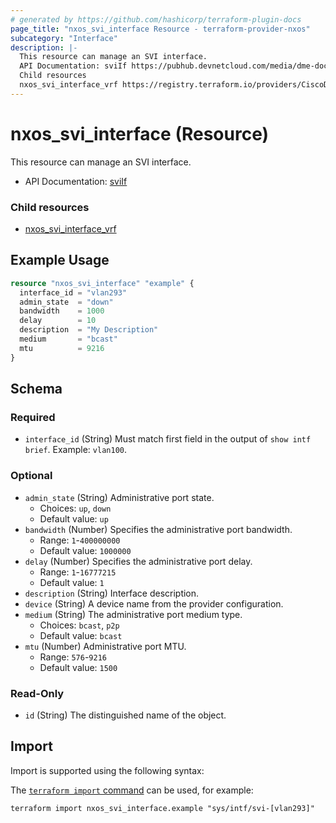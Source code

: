 ```yaml
---
# generated by https://github.com/hashicorp/terraform-plugin-docs
page_title: "nxos_svi_interface Resource - terraform-provider-nxos"
subcategory: "Interface"
description: |-
  This resource can manage an SVI interface.
  API Documentation: sviIf https://pubhub.devnetcloud.com/media/dme-docs-10-2-2/docs/Interfaces/svi:If/
  Child resources
  nxos_svi_interface_vrf https://registry.terraform.io/providers/CiscoDevNet/nxos/latest/docs/resources/svi_interface_vrf
---
```


# nxos_svi_interface (Resource)

This resource can manage an SVI interface.

- API Documentation: [sviIf](https://pubhub.devnetcloud.com/media/dme-docs-10-2-2/docs/Interfaces/svi:If/)

### Child resources

- [nxos_svi_interface_vrf](https://registry.terraform.io/providers/CiscoDevNet/nxos/latest/docs/resources/svi_interface_vrf)

## Example Usage

```terraform
resource "nxos_svi_interface" "example" {
  interface_id = "vlan293"
  admin_state  = "down"
  bandwidth    = 1000
  delay        = 10
  description  = "My Description"
  medium       = "bcast"
  mtu          = 9216
}
```

<!-- schema generated by tfplugindocs -->
## Schema

### Required

- `interface_id` (String) Must match first field in the output of `show intf brief`. Example: `vlan100`.

### Optional

- `admin_state` (String) Administrative port state.
  - Choices: `up`, `down`
  - Default value: `up`
- `bandwidth` (Number) Specifies the administrative port bandwidth.
  - Range: `1`-`400000000`
  - Default value: `1000000`
- `delay` (Number) Specifies the administrative port delay.
  - Range: `1`-`16777215`
  - Default value: `1`
- `description` (String) Interface description.
- `device` (String) A device name from the provider configuration.
- `medium` (String) The administrative port medium type.
  - Choices: `bcast`, `p2p`
  - Default value: `bcast`
- `mtu` (Number) Administrative port MTU.
  - Range: `576`-`9216`
  - Default value: `1500`

### Read-Only

- `id` (String) The distinguished name of the object.

## Import

Import is supported using the following syntax:

The [`terraform import` command](https://developer.hashicorp.com/terraform/cli/commands/import) can be used, for example:

```shell
terraform import nxos_svi_interface.example "sys/intf/svi-[vlan293]"
```
